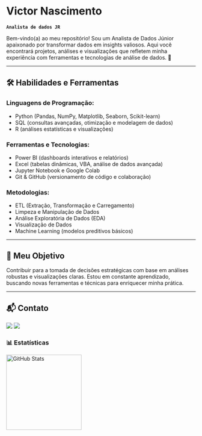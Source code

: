 #  Victor Nascimento

**`Analista de dados JR`**

Bem-vindo(a) ao meu repositório! Sou um Analista de Dados Júnior apaixonado por transformar dados em insights valiosos. Aqui você encontrará projetos, análises e visualizações que refletem minha experiência com ferramentas e tecnologias de análise de dados. 🌟

---

## 🛠️ Habilidades e Ferramentas

### **Linguagens de Programação:**
- Python (Pandas, NumPy, Matplotlib, Seaborn, Scikit-learn)
- SQL (consultas avançadas, otimização e modelagem de dados)
- R (análises estatísticas e visualizações)

### **Ferramentas e Tecnologias:**
- Power BI (dashboards interativos e relatórios)
- Excel (tabelas dinâmicas, VBA, análise de dados avançada)
- Jupyter Notebook e Google Colab
- Git & GitHub (versionamento de código e colaboração)

### **Metodologias:**
- ETL (Extração, Transformação e Carregamento)
- Limpeza e Manipulação de Dados
- Análise Exploratória de Dados (EDA)
- Visualização de Dados
- Machine Learning (modelos preditivos básicos)

---

## 🎯 Meu Objetivo

Contribuir para a tomada de decisões estratégicas com base em análises robustas e visualizações claras. Estou em constante aprendizado, buscando novas ferramentas e técnicas para enriquecer minha prática.

---

## 📬 Contato
<div>
  <a href="https://www.linkedin.com/in/victor-nascimento-014441339/" target="_blank"><img loading="lazy" src="https://img.shields.io/badge/-LinkedIn-%230077B5?style=for-the-badge&logo=linkedin&logoColor=white" target="_blank"></a>   
  <a href = "vitiin1234567@gmail.com"><img loading="lazy" src="https://img.shields.io/badge/Gmail-D14836?style=for-the-badge&logo=gmail&logoColor=white" target="_blank"></a>
</div>

### 📊 Estatísticas

<p>
  <img 
    align="left" 
    alt="GitHub Stats" 
    height="200" 
    style="padding-right: 10px;" 
    src="https://github-readme-stats.vercel.app/api?username=VictorDev2&show_icons=true&theme=tokyonight&include_all_commits=true&locale=pt-br" 
  />

